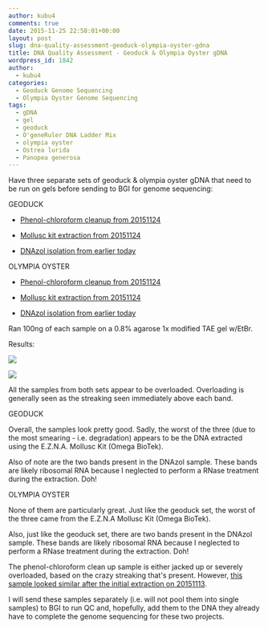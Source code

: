 ```yaml
---
author: kubu4
comments: true
date: 2015-11-25 22:58:01+00:00
layout: post
slug: dna-quality-assessment-geoduck-olympia-oyster-gdna
title: DNA Quality Assessment - Geoduck & Olympia Oyster gDNA
wordpress_id: 1842
author:
  - kubu4
categories:
  - Geoduck Genome Sequencing
  - Olympia Oyster Genome Sequencing
tags:
  - gDNA
  - gel
  - geoduck
  - O'geneRuler DNA Ladder Mix
  - olympia oyster
  - Ostrea lurida
  - Panopea generosa
---
```


Have three separate sets of geoduck & olympia oyster gDNA that need to be run on gels before sending to BGI for genome sequencing:

GEODUCK




    
  * [Phenol-chloroform cleanup from 20151124](2015/11/24/phenol-chloroform-dna-cleanup-geoduck-gdna.html)

    
  * [Mollusc kit extraction from 20151124](2015/11/24/dna-isolation-geoduck-adductor-muscle-gdna.html)

    
  * [DNAzol isolation from earlier today](2015/11/25/dna-isolation-geoduck-ctenidia-gdna.html)





OLYMPIA OYSTER


    
  * [Phenol-chloroform cleanup from 20151124](2015/11/24/phenol-chloroform-dna-cleanup-olympia-oyster-gdna.html)

    
  * [Mollusc kit extraction from 20151124](2015/11/24/dna-isolation-olympia-oyster-outer-mantle-gdna.html)

    
  * [DNAzol isolation from earlier today](2015/11/25/dna-isolation-olympia-oyster-outer-mantle-gdna-2.html)





Ran 100ng of each sample on a 0.8% agarose 1x modified TAE gel w/EtBr.

Results:

[![](httpss://raw.githubusercontent.com/sr320/LabDocs/master/protocols/Commercial_Protocols/ThermoFisher_OgeneRuler_DNA_Ladder_Mix_F100439.jpg)](https://raw.githubusercontent.com/sr320/LabDocs/master/protocols/Commercial_Protocols/ThermoFisher_OgeneRuler_DNA_Ladder_Mix_F100439.jpg)

[![](https://eagle.fish.washington.edu/Arabidopsis/20151125_gel_gDNA_geoduck_oly.jpg)](http://eagle.fish.washington.edu/Arabidopsis/20151125_gel_gDNA_geoduck_oly.jpg)



All the samples from both sets appear to be overloaded. Overloading is generally seen as the streaking seen immediately above each band.

GEODUCK

Overall, the samples look pretty good. Sadly, the worst of the three (due to the most smearing - i.e. degradation) appears to be the DNA extracted using the E.Z.N.A. Mollusc Kit (Omega BioTek).

Also of note are the two bands present in the DNAzol sample. These bands are likely ribosomal RNA because I neglected to perform a RNase treatment during the extraction. Doh!



OLYMPIA OYSTER

None of them are particularly great. Just like the geoduck set, the worst of the three came from the E.Z.N.A Mollusc Kit (Omega BioTek).

Also, just like the geoduck set, there are two bands present in the DNAzol sample. These bands are likely ribosomal RNA because I neglected to perform a RNase treatment during the extraction. Doh!

The phenol-chloroform clean up sample is either jacked up or severely overloaded, based on the crazy streaking that's present. However, [this sample looked similar after the initial extraction on 20151113](2015/11/13/dna-quality-assessment-geoduck-oly-oly-2sn.html).



I will send these samples separately (i.e. will not pool them into single samples) to BGI to run QC and, hopefully, add them to the DNA they already have to complete the genome sequencing for these two projects.

